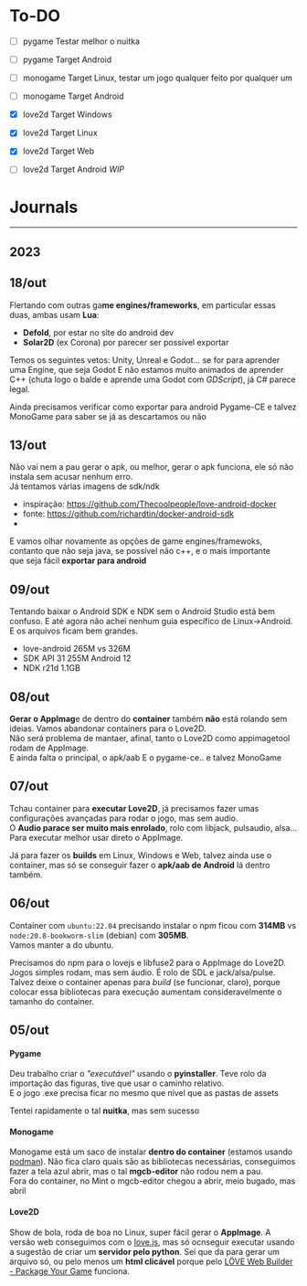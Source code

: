 # To-DO
- [ ] pygame Testar melhor o nuitka
- [ ] pygame Target Android
- [ ] monogame Target Linux, testar um jogo qualquer feito por qualquer um
- [ ] monogame Target Android
- [x] love2d Target Windows
- [x] love2d Target Linux
- [x] love2d Target Web
- [ ] love2d Target Android _WIP_


# Journals

---
## 2023

## 18/out

Flertando com outras ga**me engines/frameworks**, em particular essas duas, ambas usam **Lua**:
- **Defold**, por estar no site do android dev
- **Solar2D** (ex Corona) por parecer ser possível exportar

Temos os seguintes vetos: Unity, Unreal e Godot... se for para aprender uma Engine, que seja Godot
E não estamos muito animados de aprender C++ (chuta logo o balde e aprende uma Godot com _GDScript_), já C# parece legal.

Ainda precisamos verificar como exportar para android Pygame-CE e talvez MonoGame para saber se já as descartamos ou não

## 13/out

Não vai nem a pau gerar o apk, ou melhor, gerar o apk funciona, ele só não instala sem acusar nenhum erro.  
Já tentamos várias imagens de sdk/ndk
- inspiração: https://github.com/Thecoolpeople/love-android-docker
- fonte: https://github.com/richardtin/docker-android-sdk
- 
E vamos olhar novamente as opções de game engines/framewoks, contanto que não seja java, se possível não c++, e o mais importante  
que seja fácil **exportar para android**

## 09/out

Tentando baixar o Android SDK e NDK sem o Android Studio está bem confuso. E até agora não achei nenhum guia específico de Linux->Android.  
E os arquivos ficam bem grandes.
- love-android 265M vs 326M
- SDK API 31 255M Android 12
- NDK r21d 1.1GB
  

## 08/out

**Gerar o AppImag**e de dentro do **container** também **não** está rolando sem ideias. Vamos abandonar containers para o Love2D.  
Não será problema de mantaer, afinal, tanto o Love2D como appimagetool rodam de AppImage.  
E ainda falta o principal, o apk/aab
E o pygame-ce.. e talvez MonoGame


## 07/out

Tchau container para **executar Love2D**, já precisamos fazer umas configurações avançadas para rodar o jogo, mas sem audio.  
O **Audio parace ser muito mais enrolado**, rolo com libjack, pulsaudio, alsa...    
Para executar melhor usar direto o AppImage.

Já para fazer os **builds** em Linux, Windows e Web, talvez ainda use o container, mas só se conseguir fazer o **apk/aab de Android** lá dentro também.

## 06/out

Container com `ubuntu:22.04` precisando instalar o npm ficou com **314MB** vs `node:20.8-bookworm-slim` (debian) com **305MB**.  
Vamos manter a do ubuntu.

Precisamos do npm para o lovejs e libfuse2 para o AppImage do Love2D. Jogos simples rodam, mas sem áudio. É rolo de SDL e jack/alsa/pulse.  
Talvez deixe o container apenas para _build_ (se funcionar, claro), porque colocar essa bibliotecas para execução aumentam consideravelmente o tamanho do container.

## 05/out

#### Pygame

Deu trabalho criar o _"executável"_ usando o **pyinstaller**. Teve rolo da importação das figuras, tive que usar o caminho relativo.  
E o jogo .exe precisa ficar no mesmo que nível que as pastas de assets

Tentei rapidamente o tal **nuitka**, mas sem sucesso

#### Monogame

Monogame está um saco de instalar **dentro do container** (estamos usando [podman](https://podman.io/)). Não fica claro quais são as bibliotecas necessárias, conseguimos fazer a tela azul abrir, mas o tal **mgcb-editor** não rodou nem a pau.  
Fora do container, no Mint o mgcb-editor chegou a abrir, meio bugado, mas abril

      
#### Love2D
Show de bola, roda de boa no Linux, super fácil gerar o **AppImage**. A versão web conseguimos com o [love.js](https://github.com/Davidobot/love.js), mas só ocnseguir executar usando a sugestão de criar um **servidor pelo python**. Sei que da para gerar um arquivo só, ou pelo menos um **html clicável** porque pelo [LÖVE Web Builder - Package Your Game](https://schellingb.github.io/LoveWebBuilder/package) funciona.
